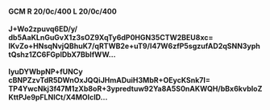 #### GCM R 20/0c/400 L 20/0c/400
**J+Wo2zpuvq6ED/y/**<br/>**db5AaKLnGuGvX1z3sOZ9XqTy6dP0HGN35CTW2BEU8xc=**<br/>**lKvZo+HNsqNvjQBhuK7/qRTWB2e+uT9/I47W6zfP5sgzufAD2qSNN3yphtQshz1ZC6FGplDbX7BbIfWW...**<br/><br/>
**lyuDYWbpNP+fUNCy**<br/>**cBNPZzvTdR5DWnOxJQQiJHmADuiH3MbR+OEycKSnk7I=**<br/>**TP4YwcNkj3f47M1zXb8oR+3ypredtuw92Ya8A5S0nAKWQH/bBx6kvbloZKttPJe9pFLNlCt/X4MOIcID...**